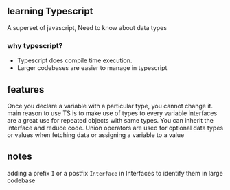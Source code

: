 ## learning Typescript
A superset of javascript, Need to know about data types
### why typescript?
- Typescript does compile time execution.
- Larger codebases are easier to manage in typescript


## features
Once you declare a variable with a particular type, you cannot change it.
main reason to use TS is to make use of types to every variable
interfaces are a great use for repeated objects with same types. You can inherit the interface and reduce code.
Union operators are used for optional data types or values when fetching data or assigning a variable to a value



## notes
adding a prefix `I` or a postfix `Interface` in Interfaces to identify them in large codebase